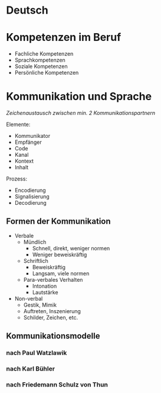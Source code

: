 Deutsch
=======

Kompetenzen im Beruf
====================

- Fachliche Kompetenzen
- Sprachkompetenzen
- Soziale Kompetenzen
- Persönliche Kompetenzen

Kommunikation und Sprache
=========================

*Zeichenaustausch zwischen min. 2 Kommunikationspartnern*

Elemente:

- Kommunikator
- Empfänger
- Code
- Kanal
- Kontext
- Inhalt

Prozess:

- Encodierung
- Signalisierung
- Decodierung


Formen der Kommunikation
------------------------

- Verbale
	- Mündlich
		- Schnell, direkt, weniger normen
		- Weniger beweiskräftig
	- Schriftlich
		- Beweiskräftig
		- Langsam, viele normen
	- Para-verbales Verhalten
		- Intonation
		- Lautstärke
- Non-verbal
	- Gestik, Mimik
	- Auftreten, Inszenierung
	- Schilder, Zeichen, etc.

Kommunikationsmodelle
---------------------

### nach Paul Watzlawik
### nach Karl Bühler
### nach Friedemann Schulz von Thun
